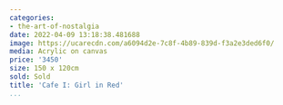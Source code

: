 ```yaml
---
categories:
- the-art-of-nostalgia
date: 2022-04-09 13:18:38.481688
image: https://ucarecdn.com/a6094d2e-7c8f-4b89-839d-f3a2e3ded6f0/
media: Acrylic on canvas
price: '3450'
size: 150 x 120cm
sold: Sold
title: 'Cafe I: Girl in Red'
...
```

